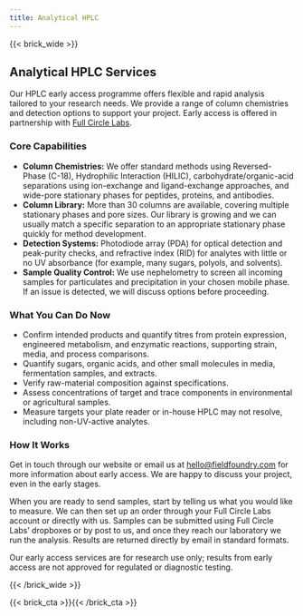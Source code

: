 ```yaml
---
title: Analytical HPLC
---
```


{{< brick_wide >}}

## Analytical HPLC Services

Our HPLC early access programme offers flexible and rapid analysis tailored to your research needs. We provide a range of column chemistries and detection options to support your project.  Early access is offered in partnership with [Full Circle Labs](https://www.fullcirclelabs.bio/).

### Core Capabilities

* **Column Chemistries:** We offer standard methods using Reversed-Phase (C-18), Hydrophilic Interaction (HILIC), carbohydrate/organic-acid separations using ion-exchange and ligand-exchange approaches, and wide-pore stationary phases for peptides, proteins, and antibodies.
* **Column Library:** More than 30 columns are available, covering multiple stationary phases and pore sizes. Our library is growing and we can usually match a specific separation to an appropriate stationary phase quickly for method development.
* **Detection Systems:** Photodiode array (PDA) for optical detection and peak-purity checks, and refractive index (RID) for analytes with little or no UV absorbance (for example, many sugars, polyols, and solvents).
* **Sample Quality Control:** We use nephelometry to screen all incoming samples for particulates and precipitation in your chosen mobile phase. If an issue is detected, we will discuss options before proceeding.

### What You Can Do Now

* Confirm intended products and quantify titres from protein expression, engineered metabolism, and enzymatic reactions, supporting strain, media, and process comparisons.
* Quantify sugars, organic acids, and other small molecules in media, fermentation samples, and extracts.
* Verify raw-material composition against specifications.
* Assess concentrations of target and trace components in environmental or agricultural samples.
* Measure targets your plate reader or in-house HPLC may not resolve, including non-UV-active analytes.

### How It Works

Get in touch through our website or email us at [hello@fieldfoundry.com](mailto:hello@fieldfoundry.com) for more information about early access.  We are happy to discuss your project, even in the early stages.

When you are ready to send samples, start by telling us what you would like to measure. We can then set up an order through your Full Circle Labs account or directly with us. Samples can be submitted using Full Circle Labs’ dropboxes or by post to us, and once they reach our laboratory we run the analysis. Results are returned directly by email in standard formats.

Our early access services are for research use only; results from early access are not approved for regulated or diagnostic testing.

{{< /brick_wide >}}

{{< brick_cta >}}{{< /brick_cta >}}